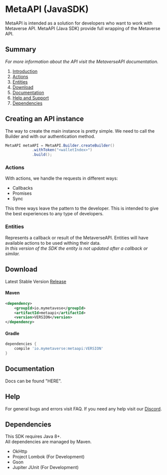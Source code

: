 # MetaAPI (JavaSDK)

MetaAPI is intended as a solution for developers 
who want to work with Metaverse API. MetaAPI (Java SDK) 
provide full wrapping of the Metaverse API.

## Summary

_For more information about the API visit the MetaverseAPI documentation._

1. [Introduction](#creating-an-api-instance)
2. [Actions](#actions)
3. [Entities](#entities)
4. [Download](#download)
5. [Documentation](#documentation)
6. [Help and Support](#help)
7. [Dependencies](#dependencies)

## Creating an API instance

The way to create the main instance is pretty simple. We need to call the Builder
and with our authentication method.

```java
MetaAPI metaAPI = MetaAPI.Builder.createBuilder()
            .withToken("<walletIndex>")
            .build();
```

### Actions

With actions, we handle the requests in different ways:
 
 - Callbacks
 - Promises
 - Sync

This three ways leave the pattern to the developer. This is intended 
to give the best experiences to any type of developers.



### Entities

Represents a callback or result of the MetaverseAPI. Entities will have available actions to
be used withing their data. \
_In this version of the SDK the entity is not updated after a callback or similar._

## Download

Latest Stable Version [Release](https://github.com/MyMetaverse/JavaSDK/releases/latest) 

#### Maven
```xml
<dependency>
    <groupId>io.mymetavese</groupId>
    <artifactId>metaapi</artifactId>
    <version>VERSION</version>
</dependency>
```
#### Gradle
```groovy
dependencies {
    compile 'io.mymetaverse:metaapi:VERSION'
}
```

## Documentation

Docs can be found "HERE".

## Help

For general bugs and errors visit FAQ.
If you need any help visit our [Discord](https://discord.gg/TFGC4AxVTt).

## Dependencies

This SDK requires Java 8+. \
All dependencies are managed by Maven. 

- OkHttp 
- Project Lombok (For Development)
- Gson
- Jupiter JUnit (For Development)

